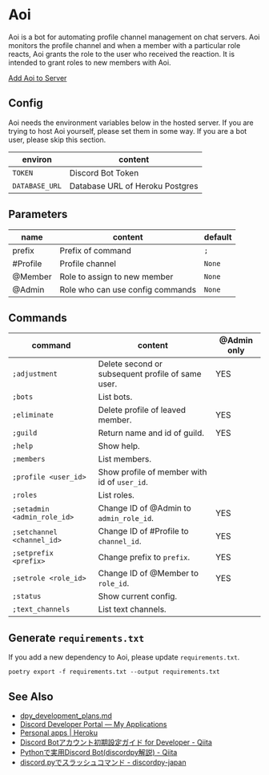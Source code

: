 # Aoi
Aoi is a bot for automating profile channel management on chat servers.
Aoi monitors the profile channel and when a member with a particular role reacts, Aoi grants the role to the user who received the reaction.
It is intended to grant roles to new members with Aoi.

[Add Aoi to Server](https://discord.com/api/oauth2/authorize?client_id=1004329762484916304&permissions=268512256&scope=bot)

## Config
Aoi needs the environment variables below in the hosted server.
If you are trying to host Aoi yourself, please set them in some way.
If you are a bot user, please skip this section.

|    environ     |             content             |
| -------------- | ------------------------------- |
| `TOKEN`        | Discord Bot Token               |
| `DATABASE_URL` | Database URL of Heroku Postgres |

## Parameters

|   name   |             content              | default |
| -------- | -------------------------------- | ------- |
| prefix   | Prefix of command                | `;`     |
| #Profile | Profile channel                  | `None`  |
| @Member  | Role to assign to new member     | `None`  |
| @Admin   | Role who can use config commands | `None`  |


## Commands

|           command           |                      content                      | @Admin only |
| --------------------------- | ------------------------------------------------- | ----------- |
| `;adjustment`               | Delete second or subsequent profile of same user. | YES         |
| `;bots`                     | List bots.                                        |             |
| `;eliminate`                | Delete profile of leaved member.                  | YES         |
| `;guild`                    | Return name and id of guild.                      | YES         |
| `;help`                     | Show help.                                        |             |
| `;members`                  | List members.                                     |             |
| `;profile <user_id>`        | Show profile of member with id of `user_id`.      |             |
| `;roles`                    | List roles.                                       |             |
| `;setadmin <admin_role_id>` | Change ID of @Admin to `admin_role_id`.           | YES         |
| `;setchannel <channel_id>`  | Change ID of #Profile to `channel_id`.            | YES         |
| `;setprefix <prefix>`       | Change prefix to `prefix`.                        | YES         |
| `;setrole <role_id>`        | Change ID of @Member to `role_id`.                | YES         |
| `;status`                   | Show current config.                              |             |
| `;text_channels`            | List text channels.                               |             |

## Generate `requirements.txt`
If you add a new dependency to Aoi, please update `requirements.txt`.

```
poetry export -f requirements.txt --output requirements.txt
```

## See Also
- [dpy\_development\_plans\.md](https://gist.github.com/Rapptz/c4324f17a80c94776832430007ad40e6)
- [Discord Developer Portal — My Applications](https://discord.com/developers/applications)
- [Personal apps \| Heroku](https://dashboard.heroku.com/apps)
- [Discord Botアカウント初期設定ガイド for Developer \- Qiita](https://qiita.com/1ntegrale9/items/cb285053f2fa5d0cccdf)
- [Pythonで実用Discord Bot\(discordpy解説\) \- Qiita](https://qiita.com/1ntegrale9/items/9d570ef8175cf178468f)
- [discord\.pyでスラッシュコマンド \- discordpy\-japan](https://scrapbox.io/discordpy-japan/discord.py%E3%81%A7%E3%82%B9%E3%83%A9%E3%83%83%E3%82%B7%E3%83%A5%E3%82%B3%E3%83%9E%E3%83%B3%E3%83%89)
